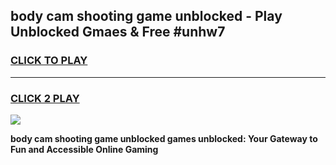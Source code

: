 
## body cam shooting game unblocked - Play Unblocked Gmaes & Free #unhw7
<h3>
<a href="https://news.freeplayer.one?title=body_cam_shooting_game_unblocked&ref=26F">CLICK TO PLAY</a></h3>
<hr>

<h3>
<a href="https://news.freeplayer.one?title=body_cam_shooting_game_unblocked&ref=26F">CLICK 2 PLAY</a>
  
</h3>

<a href="https://news.freeplayer.one?title=body_cam_shooting_game_unblocked&ref=26F/"><img src="https://clearcache.store/games.png"></a>


**body cam shooting game unblocked games unblocked: Your Gateway to Fun and Accessible Online Gaming**
